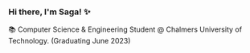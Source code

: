 ### Hi there, I'm Saga! ✨

📚 Computer Science & Engineering Student @ Chalmers University of Technology. (Graduating June 2023)

